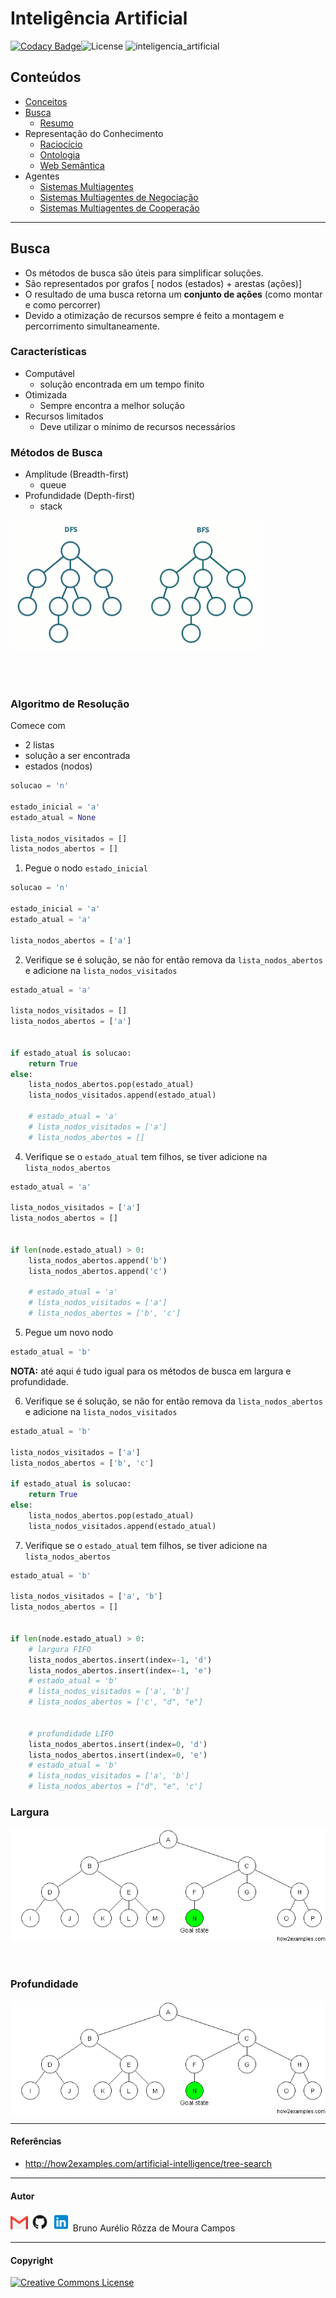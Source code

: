# Inteligência Artificial
[![Codacy Badge](https://app.codacy.com/project/badge/Grade/7ab7a7f3ce1b43c2942fb073d0b55e1b)](https://www.codacy.com/gh/brunocampos01/inteligencia-artificial/dashboard?utm_source=github.com&amp;utm_medium=referral&amp;utm_content=brunocampos01/inteligencia-artificial&amp;utm_campaign=Badge_Grade)![License](https://img.shields.io/badge/Code%20License-MIT-green.svg)
![inteligencia_artificial](https://img.shields.io/badge/UFSC-Inteligência%20Artificial-green.svg)

## Conteúdos
- [Conceitos](conteudos/topico1-conceitos.pdf)
- [Busca](conteudos/topico2-busca.pdf)
  - [Resumo](#busca)
- Representação do Conhecimento
  - [Raciocício](conteudos/topico3-representacao_de_conhecimento_e_raciocinio.pdf)
  - [Ontologia](conteudos/topico4-representacao_de_conhecimento_ontologias.pdf)
  - [Web Semântica](conteudos/topico5-representacao_de_conhecimento_web_semantica.pdf)
- Agentes
  - [Sistemas Multiagentes](conteudos/topico6-agentes_e_sistemas_multiagentes.pdf)
  - [Sistemas Multiagentes de Negociação](conteudos/topico8-sistemas_multiagentes_negociacao.pdf)
  - [Sistemas Multiagentes de Cooperação](conteudos/topico9-sistemas_multiagentes_cooperacao.pdf)


---

## Busca
- Os métodos de busca são úteis para simplificar soluções.
- São representados por grafos [ nodos (estados) + arestas (ações)]
- O resultado de uma busca retorna um **conjunto de ações** (como montar e como percorrer)
- Devido a otimização de recursos sempre é feito a montagem e percorrimento simultaneamente.

### Características
- Computável
  - solução encontrada em um tempo finito
- Otimizada
  - Sempre encontra a melhor solução
- Recursos limitados
  - Deve utilizar o mínimo de recursos necessários

### Métodos de Busca
- Amplitude (Breadth-first)
  - queue
- Profundidade (Depth-first)
  - stack


<img src="img/breadth_depth.gif" align="center" height=auto width=80%/>

<br/>
<br/>
<br/>
<br/>

### Algoritmo de Resolução
Comece com 
- 2 listas
- solução a ser encontrada
- estados (nodos)


```python
solucao = 'n'

estado_inicial = 'a'
estado_atual = None

lista_nodos_visitados = []
lista_nodos_abertos = []
```

1. Pegue o nodo `estado_inicial`
```python
solucao = 'n'

estado_inicial = 'a'
estado_atual = 'a'

lista_nodos_abertos = ['a']
```

2. Verifique se é solução, se não for então remova da `lista_nodos_abertos` e adicione na `lista_nodos_visitados`
```python
estado_atual = 'a'

lista_nodos_visitados = []
lista_nodos_abertos = ['a']


if estado_atual is solucao:
    return True
else:
    lista_nodos_abertos.pop(estado_atual)
    lista_nodos_visitados.append(estado_atual)

    # estado_atual = 'a'
    # lista_nodos_visitados = ['a']
    # lista_nodos_abertos = []
```

4. Verifique se o `estado_atual` tem filhos, se tiver adicione na `lista_nodos_abertos`
```python
estado_atual = 'a'

lista_nodos_visitados = ['a']
lista_nodos_abertos = []


if len(node.estado_atual) > 0:
    lista_nodos_abertos.append('b')
    lista_nodos_abertos.append('c')

    # estado_atual = 'a'
    # lista_nodos_visitados = ['a']
    # lista_nodos_abertos = ['b', 'c']
```

5. Pegue um novo nodo
```python
estado_atual = 'b'
```

**NOTA:** até aqui é tudo igual para os métodos de busca em largura e profundidade.

6. Verifique se é solução, se não for então remova da `lista_nodos_abertos` e adicione na `lista_nodos_visitados`
```python
estado_atual = 'b'

lista_nodos_visitados = ['a']
lista_nodos_abertos = ['b', 'c']

if estado_atual is solucao:
    return True
else:
    lista_nodos_abertos.pop(estado_atual)
    lista_nodos_visitados.append(estado_atual)
```

7. Verifique se o `estado_atual` tem filhos, se tiver adicione na `lista_nodos_abertos`
```python
estado_atual = 'b'

lista_nodos_visitados = ['a', 'b']
lista_nodos_abertos = []


if len(node.estado_atual) > 0:
    # largura FIFO
    lista_nodos_abertos.insert(index=-1, 'd')
    lista_nodos_abertos.insert(index=-1, 'e')
    # estado_atual = 'b'
    # lista_nodos_visitados = ['a', 'b']
    # lista_nodos_abertos = ['c', "d", "e"] 


    # profundidade LIFO
    lista_nodos_abertos.insert(index=0, 'd')
    lista_nodos_abertos.insert(index=0, 'e')
    # estado_atual = 'b'
    # lista_nodos_visitados = ['a', 'b']
    # lista_nodos_abertos = ["d", "e", 'c'] 
```


### Largura

<img src="img/Breadth-First-Search.gif" align="center" height=auto width=100%/>

<br/>
<br/>
<br/>

### Profundidade
<img src="img/Depth-First-Search.gif" align="center" height=auto width=100%/>

---

#### Referências
- http://how2examples.com/artificial-intelligence/tree-search

---

#### Autor
<a href="mailto:brunocampos01@gmail.com" target="_blank"><img class="" src="https://github.com/brunocampos01/devops/blob/master/images/gmail.png" width="28"></a>
<a href="https://github.com/brunocampos01" target="_blank"><img class="ai-subscribed-social-icon" src="https://github.com/brunocampos01/devops/blob/master/images/github.png" width="30"></a>
<a href="https://www.linkedin.com/in/brunocampos01/" target="_blank"><img class="ai-subscribed-social-icon" src="https://github.com/brunocampos01/devops/blob/master/images/linkedin.png" width="30"></a>
Bruno Aurélio Rôzza de Moura Campos 

---

#### Copyright
<a rel="license" href="http://creativecommons.org/licenses/by-sa/4.0/"><img alt="Creative Commons License" style="border-width:0" src="https://i.creativecommons.org/l/by-sa/4.0/88x31.png" /></a><br/>
